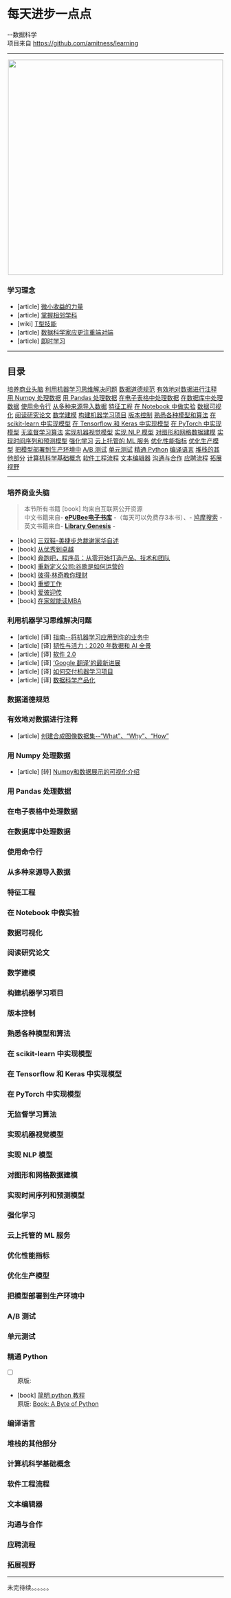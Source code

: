 # 每天进步一点点
--数据科学  
项目来自 https://github.com/amitness/learning  

---
<div align=center><img src="https://s1.ax1x.com/2020/09/15/wyTxZq.png" width="500"></div>

### 学习理念
- [article] [微小收益的力量](https://github.com/datugou/Article_Translation/blob/master/LEARNING_data_science/00.Learning_Philosophy/article01.The_Power_of_Tiny_Gains.md)  
- [article] [掌握相邻学科](https://github.com/datugou/Article_Translation/blob/master/LEARNING_data_science/00.Learning_Philosophy/article02.Master_Adjacent_Disciplines.md)  
- [wiki] [T型技能](https://github.com/datugou/Article_Translation/blob/master/LEARNING_data_science/00.Learning_Philosophy/article03.T-shaped_skills.md)  
- [article] [数据科学家应更注重端对端](https://github.com/datugou/Article_Translation/blob/master/LEARNING_data_science/00.Learning_Philosophy/article04.Data_Scientists_Should_Be_More_End-to-End.md)  
- [article] [即时学习](https://github.com/datugou/Article_Translation/blob/master/LEARNING_data_science/00.Learning_Philosophy/article05.What_is_the_Just_in_Time_Learning_Theory%3F.md)  


****
## 目录
 [培养商业头脑](#培养商业头脑)
 [利用机器学习思维解决问题](#利用机器学习思维解决问题)
 [数据道德规范](#数据道德规范)
 [有效地对数据进行注释](#有效地对数据进行注释)
 [用 Numpy 处理数据](#Numpy) 
 [用 Pandas 处理数据](#Pandas)
 [在电子表格中处理数据](#在电子表格中处理数据)
 [在数据库中处理数据](#在数据库中处理数据)
 [使用命令行](#使用命令行) 
 [从多种来源导入数据](#从多种来源导入数据)
 [特征工程](#特征工程)
 [在 Notebook 中做实验](#Notebook)
 [数据可视化](#数据可视化)
 [阅读研究论文](#阅读研究论文)
 [数学建模](#数学建模)
 [构建机器学习项目](#构建机器学习项目)
 [版本控制](#版本控制)
 [熟悉各种模型和算法](#熟悉各种模型和算法)
 [在 scikit-learn 中实现模型](#scikit-learn)
 [在 Tensorflow 和 Keras 中实现模型](#Tensorflow_Keras)
 [在 PyTorch 中实现模型](#PyTorch)
 [无监督学习算法](#无监督学习算法)
 [实现机器视觉模型](#实现机器视觉模型)
 [实现 NLP 模型](#NLP)
 [对图形和网格数据建模](#对图形和网格数据建模)
 [实现时间序列和预测模型](#实现时间序列和预测模型)
 [强化学习](#强化学习)
 [云上托管的 ML 服务](#cloud_ML)
 [优化性能指标](#优化性能指标)
 [优化生产模型](#优化生产模型)
 [把模型部署到生产环境中](#把模型部署到生产环境中)
 [A/B 测试](#A/B)
 [单元测试](#单元测试)
 [精通 Python](#Python)
 [编译语言](#编译语言)
 [堆栈的其他部分](#堆栈的其他部分)
 [计算机科学基础概念](#计算机科学基础概念)
 [软件工程流程](#软件工程流程)
 [文本编辑器](#文本编辑器)
 [沟通与合作](#沟通与合作)
 [应聘流程](#应聘流程)
 [拓展视野](#拓展视野)

***



### 培养商业头脑

> 本节所有书籍 [book] 均来自互联网公开资源  
> 中文书籍来自- [**ePUBee电子书库**](http://cn.epubee.com/books/) -（每天可以免费存3本书）、- [鸠摩搜索](https://www.jiumodiary.com/) -  
> 英文书籍来自- [**Library Genesis**](http://gen.lib.rus.ec/) -

- [book] [三双鞋-美捷步总裁谢家华自述](http://cn.epubee.com/books/?s=JUU5JTlFJThCMyUyNCVFNCVCOCU4OSVFNSU4RiU4QyUyMw)  
- [book] [从优秀到卓越](http://cn.epubee.com/books/?s=JUVGJUJDJTg5OCUyNCVFNCVCQiU4RSVFNCVCQyU5OCVFNyVBNyU4MCVFNSU4OCVCMCVFNSU4RCU5MyVFOCVCNiU4QSglRTclOEYlOEQlRTglOTclOEYlRTclODklODgpJUVGJUJDJTg4JUU1JUFFJThDJUU2JTk1JUI0JUU1JTlCJUJFJUU2JTk2JTg3JUU3JTg5JTg4JTIz)  
- [book] [奔跑吧，程序员：从零开始打造产品、技术和团队](http://cn.epubee.com/books/?s=JUU5JTk4JTlGMyUyNCUyMCVFNSVBNSU5NCVFOCVCNyU5MSVFNSU5MCVBNyVFRiVCQyU4QyVFNyVBOCU4QiVFNSVCQSU4RiVFNSU5MSU5OCVFRiVCQyU5QSVFNCVCQiU4RSVFOSU5QiVCNiVFNSVCQyU4MCVFNSVBNyU4QiVFNiU4OSU5MyVFOSU4MCVBMCVFNCVCQSVBNyVFNSU5MyU4MSVFMyU4MCU4MSVFNiU4QSU4MCVFNiU5QyVBRiVFNSU5MiU4QyVFNSU5QiVBMiUyMw)  
- [book] [重新定义公司:谷歌是如何运营的](http://cn.epubee.com/books/?s=JUU3JTlBJTg0NSUyNCVFOSU4NyU4RCVFNiU5NiVCMCVFNSVBRSU5QSVFNCVCOSU4OSVFNSU4NSVBQyVFNSU4RiVCOCUzQSVFOCVCMCVCNyVFNiVBRCU4QyVFNiU5OCVBRiVFNSVBNiU4MiVFNCVCRCU5NSVFOCVCRiU5MCVFOCU5MCVBNSUyMw)  
- [book] [彼得·林奇教你理财](http://cn.epubee.com/books/?s=JUVGJUJDJTg5NCUyNCVFNSVCRCVCQyVFNSVCRSU5NyVDMiVCNyVFNiU5RSU5NyVFNSVBNSU4NyVFNiU5NSU5OSVFNCVCRCVBMCVFNyU5MCU4NiVFOCVCNCVBMiVFRiVCQyU4OCVFNSU4NSVCOCVFOCU5NyU4RiVFNyU4OSU4OCUyMw)  
- [book] [重塑工作](http://cn.epubee.com/books/?s=JUU0JUJEJTlDNCUyNCVFOSU4NyU4RCVFNSVBMSU5MSVFNSVCNyVBNSUyMw)  
- [book] [爱彼迎传](http://cn.epubee.com/books/?s=JUU0JUJDJUEwNCUyNCVFNyU4OCVCMSVFNSVCRCVCQyVFOCVCRiU4RSUyMw)  
- [book] [在家就能读MBA]()  
    
 
### 利用机器学习思维解决问题
- [article] [译] [指南--将机器学习应用到你的业务中](https://github.com/datugou/Article_Translation/blob/master/LEARNING_data_science/02.Be_able_to_frame_a_ML_problem/02.article.Apply_Machine_Learning_to_your_Business-The_step_by_step_Guide.md)
- [article] [译] [韧性与活力：2020 年数据和 AI 全景](https://github.com/datugou/Article_Translation/blob/master/LEARNING_data_science/02.Be_able_to_frame_a_ML_problem/03.article.Resilience_and_Vibrancy:_The_2020_Data_%26_AI_Landscape.md)
- [article] [译] [软件 2.0](https://github.com/datugou/Article_Translation/blob/master/LEARNING_data_science/02.Be_able_to_frame_a_ML_problem/04.article.Software_2.0.md)
- [article] [译] [‘Google 翻译’的最新进展](https://github.com/datugou/Article_Translation/blob/master/LEARNING_data_science/02.Be_able_to_frame_a_ML_problem/05.article.Recent_Advances_in_Google_Translate.md)
- [article] [译] [如何交付机器学习项目](https://github.com/datugou/Article_Translation/blob/master/LEARNING_data_science/02.Be_able_to_frame_a_ML_problem/07.article.How_to_deliver_on_Machine_Learning_projects.md)
- [article] [译] [数据科学产品化](https://github.com/datugou/Article_Translation/blob/master/LEARNING_data_science/02.Be_able_to_frame_a_ML_problem/08.article.Data_Science_as_a_Product.md)

### 数据道德规范
### 有效地对数据进行注释
- [article] [创建合成图像数据集--“What”、“Why”、“How”](https://github.com/datugou/Article_Translation/blob/master/LEARNING_data_science/04.Be_able_to_annotate_data_efficiently/article01.Create_A_Synthetic_Image_Dataset—The_“What”,The_“Why”_and_The_“How”.md)

### <a id="Numpy">用 Numpy 处理数据</a>
- [article] [转] [Numpy和数据展示的可视化介绍](http://www.junphy.com/wordpress/index.php/2019/10/24/visual-numpy/) 

### <a id="Pandas">用 Pandas 处理数据</a>
### 在电子表格中处理数据
### 在数据库中处理数据
### 使用命令行
### 从多种来源导入数据
### 特征工程
### <a id="Notebook">在 Notebook 中做实验</a>
### 数据可视化
### 阅读研究论文
### 数学建模
### 构建机器学习项目
### 版本控制
### 熟悉各种模型和算法
### <a id="scikit-learn">在 scikit-learn 中实现模型</a>
### <a id="Tensorflow_Keras">在 Tensorflow 和 Keras 中实现模型</a>
### <a id="PyTorch">在 PyTorch 中实现模型</a>
### 无监督学习算法
### 实现机器视觉模型
### <a id="NLP">实现 NLP 模型</a>
### 对图形和网格数据建模
### 实现时间序列和预测模型
### 强化学习
### <a id="cloud_ML">云上托管的 ML 服务</a>
### 优化性能指标
### 优化生产模型
### 把模型部署到生产环境中
### <a id="A/B">A/B 测试</a>
### 单元测试
### <a id="Python">精通 Python</a>
- [ ] [ ]( )  
    原版: [ ]( )  
- [book] [简明 python 教程](http://cn.epubee.com/books/?s=JUU3JUE4JThCMCUyNCVFNyVBRSU4MCVFNiU5OCU4RVB5dGhvbiVFNiU5NSU5OSUyMw)  
    原版: [Book: A Byte of Python](https://python.swaroopch.com/)  
### 编译语言
### 堆栈的其他部分
### 计算机科学基础概念
### 软件工程流程
### 文本编辑器
### 沟通与合作
### 应聘流程
### 拓展视野


---
未完待续。。。。。。

